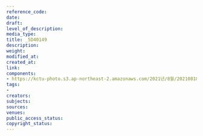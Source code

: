 ```yaml
---
reference_code: 
date: 
draft: 
level_of_description: 
media_type: 
title: _5D40149
description: 
weight: 
modified_at: 
created_at: 
link: 
components:
- https://kctu-photo.s3.ap-northeast-2.amazonaws.com/2021년/8월/20210818_경찰+양경수+위원장+구속영장+통보+방문/_5D40149.jpg
tags:
- 
creators: 
subjects: 
sources: 
venues: 
public_access_status: 
copyright_status: 
---
```

